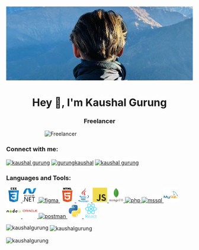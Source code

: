 ![logo](https://github.com/Kaushalgurung/Kaushalgurung/blob/main/kaushal.jpg)
<h1 align="center">Hey 👋, I'm Kaushal Gurung</h1>
<h3 align="center">Freelancer</h3>
<img align="right" alt="Freelancer" width="400" src="https://media.tenor.com/EVR2TZAAiOYAAAAC/rayya-freelancer.gif"><br>
<h3 align="left">Connect with me:</h3>
<p align="left">
    <a href="https://www.facebook.com/people/Kaushal-Gurung/100076929000442" target="blank"><img align="center"
            src="https://raw.githubusercontent.com/rahuldkjain/github-profile-readme-generator/master/src/images/icons/Social/facebook.svg"
            alt="kaushal gurung" height="30" width="40" /></a>
    <a href="https://instagram.com/gurungkaushal" target="blank"><img align="center"
            src="https://raw.githubusercontent.com/rahuldkjain/github-profile-readme-generator/master/src/images/icons/Social/instagram.svg"
            alt="gurungkaushal" height="30" width="40" /></a>
    <a href="mailto:kaushalgurung2057@gmail.com" target="blank"><img align="center"
            src="https://img.shields.io/badge/Gmail-D14836?style=for-the-badge&logo=gmail&logoColor=white""
            alt="kaushal gurung" height="30" width="60" /></a>
</p>

<h3 align="left">Languages and Tools:</h3>
<p align="left"> <a href="https://www.w3schools.com/css/" target="_blank" rel="noreferrer"> <img
            src="https://raw.githubusercontent.com/devicons/devicon/master/icons/css3/css3-original-wordmark.svg"
            alt="css3" width="40" height="40" /> </a> <a href="https://dotnet.microsoft.com/" target="_blank"
        rel="noreferrer"> <img
            src="https://raw.githubusercontent.com/devicons/devicon/master/icons/dot-net/dot-net-original-wordmark.svg"
            alt="dotnet" width="40" height="40" /> </a> <a href="https://www.figma.com/" target="_blank"
        rel="noreferrer"> <img src="https://www.vectorlogo.zone/logos/figma/figma-icon.svg" alt="figma" width="40"
            height="40" /> </a> <a href="https://www.w3.org/html/" target="_blank" rel="noreferrer"> <img
            src="https://raw.githubusercontent.com/devicons/devicon/master/icons/html5/html5-original-wordmark.svg"
            alt="html5" width="40" height="40" /> </a> <a href="https://www.java.com" target="_blank" rel="noreferrer">
        <img src="https://raw.githubusercontent.com/devicons/devicon/master/icons/java/java-original.svg" alt="java"
            width="40" height="40" /> </a> <a href="https://developer.mozilla.org/en-US/docs/Web/JavaScript"
        target="_blank" rel="noreferrer"> <img
            src="https://raw.githubusercontent.com/devicons/devicon/master/icons/javascript/javascript-original.svg"
            alt="javascript" width="40" height="40" /> </a> <a href="https://www.mongodb.com/" target="_blank"
        rel="noreferrer"> <img
            src="https://raw.githubusercontent.com/devicons/devicon/master/icons/mongodb/mongodb-original-wordmark.svg"
            alt="mongodb" width="40" height="40" /> </a> <a href="https://www.microsoft.com/en-us/sql-server"
        target="_blank" rel="noreferrer"> <img src="https://upload.wikimedia.org/wikipedia/commons/thumb/2/27/PHP-logo.svg/1067px-PHP-logo.svg.png?20180502235434"
            alt="php" width="40" height="40" /> </a> <a href="https://www.php.net/" target="_blank"
        rel="noreferrer">
        <img src="https://www.svgrepo.com/show/303229/microsoft-sql-server-logo.svg"
            alt="mssql" width="40" height="40" /> </a> <a href="https://www.mysql.com/" target="_blank"
        rel="noreferrer"> <img
            src="https://raw.githubusercontent.com/devicons/devicon/master/icons/mysql/mysql-original-wordmark.svg"
            alt="mysql" width="40" height="40" /> </a> <a href="https://nodejs.org" target="_blank" rel="noreferrer">
        <img src="https://raw.githubusercontent.com/devicons/devicon/master/icons/nodejs/nodejs-original-wordmark.svg"
            alt="nodejs" width="40" height="40" /> </a> <a href="https://www.oracle.com/" target="_blank"
        rel="noreferrer"> <img
            src="https://raw.githubusercontent.com/devicons/devicon/master/icons/oracle/oracle-original.svg"
            alt="oracle" width="40" height="40" /> </a> <a href="https://postman.com" target="_blank" rel="noreferrer">
        <img src="https://www.vectorlogo.zone/logos/getpostman/getpostman-icon.svg" alt="postman" width="40"
            height="40" /> </a> <a href="https://www.python.org" target="_blank" rel="noreferrer"> <img
            src="https://raw.githubusercontent.com/devicons/devicon/master/icons/python/python-original.svg"
            alt="python" width="40" height="40" /> </a> <a href="https://reactjs.org/" target="_blank" rel="noreferrer">
        <img src="https://raw.githubusercontent.com/devicons/devicon/master/icons/react/react-original-wordmark.svg"
            alt="react" width="40" height="40" /> </a> </p>

<p><img align="left"
        src="https://github-readme-stats.vercel.app/api/top-langs?username=kaushalgurung&show_icons=true&locale=en&layout=compact"
        alt="kaushalgurung" /></p>

<p>&nbsp;<img align="center"
        src="https://github-readme-stats.vercel.app/api?username=kaushalgurung&show_icons=true&locale=en"
        alt="kaushalgurung" /></p>

<p><img align="center" src="https://github-readme-streak-stats.herokuapp.com/?user=kaushalgurung&"
        alt="kaushalgurung" /></p>
